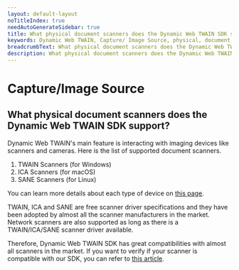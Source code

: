 ```yaml
---
layout: default-layout
noTitleIndex: true
needAutoGenerateSidebar: true
title: What physical document scanners does the Dynamic Web TWAIN SDK support?
keywords: Dynamic Web TWAIN, Capture/ Image Source, physical, document, scanner, support
breadcrumbText: What physical document scanners does the Dynamic Web TWAIN SDK support?
description: What physical document scanners does the Dynamic Web TWAIN SDK support?
---
```


# Capture/Image Source

## What physical document scanners does the Dynamic Web TWAIN SDK support?

Dynamic Web TWAIN's main feature is interacting with imaging devices like scanners and cameras. Here is the list of supported document scanners.

1. TWAIN Scanners (for Windows)
2. ICA Scanners (for macOS)
3. SANE Scanners (for Linux)

You can learn more details about each type of device on <a href="https://www.dynamsoft.com/web-twain/docs-archive/v17.2.1/getstarted/Hardware.html" target="_blank">this page</a>.

TWAIN, ICA and SANE are free scanner driver specifications and they have been adopted by almost all the scanner manufacturers in the market. Network scanners are also supported as long as there is a TWAIN/ICA/SANE scanner driver available.

Therefore, Dynamic Web TWAIN SDK has great compatibilities with almost all scanners in the market.
If you want to verify if your scanner is compatible with our SDK, you can refer to [this article]({{site.faq}}verify-if-device-is-supported.html).

